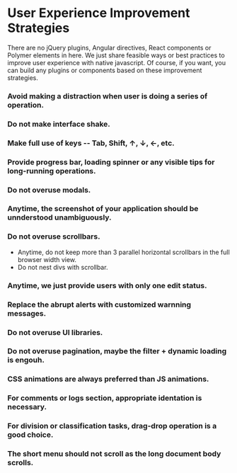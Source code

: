 # User Experience Improvement Strategies
There are no jQuery plugins, Angular directives, React components or Polymer elements in here. We just share feasible ways or best practices to improve user experience with native javascript.
Of course, if you want, you can build any plugins or components based on these improvement strategies.

### Avoid making a distraction when user is doing a series of operation.

### Do not make interface shake.

### Make full use of keys -- Tab, Shift, ↑, ↓, ←, etc.

### Provide progress bar, loading spinner or any visible tips for long-running operations.

### Do not overuse modals.

### Anytime, the screenshot of your application should be unnderstood unambiguously. 

### Do not overuse scrollbars.
* Anytime, do not keep more than 3 parallel horizontal scrollbars in the full browser width view.
* Do not nest divs with scrollbar.

### Anytime, we just provide users with only one edit status.

### Replace the abrupt alerts with customized warnning messages.

### Do not overuse UI libraries.

### Do not overuse pagination, maybe the filter + dynamic loading is engouh.

### CSS animations are always preferred than JS animations.

### For comments or logs section, appropriate identation is necessary.

### For division or classification tasks, drag-drop operation is a good choice.

### The short menu should not scroll as the long document body scrolls.
